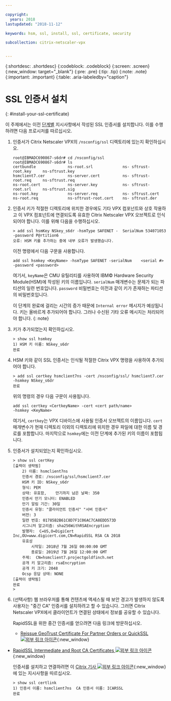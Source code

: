 ```yaml
---

copyright:
  years: 2018
lastupdated: "2018-11-12"

keywords: hsm, ssl, install, ssl, certificate, security

subcollection: citrix-netscaler-vpx


---
```


{:shortdesc: .shortdesc}
{:codeblock: .codeblock}
{:screen: .screen}
{:new_window: target="_blank"}
{:pre: .pre}
{:tip: .tip}
{:note: .note}
{:important: .important}
{:table: .aria-labeledby="caption"}

# SSL 인증서 설치
{: #install-your-ssl-certificate}

이 주제에서는 이전 [단계별](/docs/infrastructure/citrix-netscaler-vpx?topic=citrix-netscaler-vpx-deploying-and-configuring-the-ibm-hardware-security-module-hsm-with-citrix-netscaler-vpx) 지시사항에서 작성된 SSL 인증서를 설치합니다. 이를 수행하려면 다음 프로시저를 따르십시오.

1.	인증서가 Citrix Netscaler VPX의 `/nsconfig/ssl` 디렉토리에 있는지 확인하십시오.

	```
	root@IBMADC690867-s6dr# cd /nsconfig/ssl
	root@IBMADC690867-s6dr# ls
	certbundle              ns-root.srl             ns-	sftrust-root.key     ns-sftrust.key
	hsmclient7.cer          ns-server.cert          ns-	sftrust-root.req     ns-sftrust.req
	ns-root.cert            ns-server.key           ns-	sftrust-root.srl     ns-sftrust.sig
	ns-root.key             ns-server.req           ns-	sftrust.cert
	ns-root.req             ns-sftrust-root.cert    ns-	sftrust.der
	```

2.	인증서 키가 적절한 디렉토리에 위치한 경우에도 기타 VPX 컴포넌트와 상호 작용하고 이 VPX 컴포넌트에 연결되도록 유효한 Citrix Netscaler VPX 오브젝트로 인식되어야 합니다. 이를 위해 다음을 수행하십시오.

	```
	> add ssl hsmKey NSkey_s6dr -hsmType SAFENET -	SerialNum 534071053 -password P@rtition6
	오류: HSM 키를 추가하는 중에 내부 오류가 발생했습니다.
	```

	이전 명령에서 다음 구문을 사용합니다.

	```
	add ssl hsmkey <KeyName> -hsmType SAFENET -serialNum 	<serial #> -password <password>
	```

	여기서, `keyName`은 CMU 유틸리티를 사용하여 IBM© Hardware Security Module(HSM)에 작성된 키의 이름입니다. `serialNum` 매개변수는 문제가 되는 파티션의 일련 번호입니다. `password` 비밀번호는 이전과 같이 키가 존재하는 파티션의 비밀번호입니다.

	이 단계의 완료에 걸리는 시간의 증가 때문에 `Internal error` 메시지가 예상됩니다. 키는 올바르게 추가되어야 합니다. 그러나 수신된 기타 오류 메시지는 처리되어야 합니다.
  {: note}

3.	키가 추가되었는지 확인하십시오.

	```
	> show ssl hsmkey
	1) HSM 키 이름: NSkey_s6dr
 	완료
	```

4.	HSM 키와 같이 SSL 인증서는 인식될 적절한 Citrix VPX 명령을 사용하여 추가되어야 합니다.

	```
	> add ssl certkey hsmclient7ns -cert /nsconfig/ssl/	hsmclient7.cer -hsmkey NSkey_s6dr
	완료
	```

	위의 명령의 경우 다음 구문이 사용됩니다.

	```
	add ssl certkey <CertkeyName> -cert <cert path/name>
	-hsmkey <KeyName>
	```

	여기서, `certkey`는 VPX 디바이스에 사용될 인증서 오브젝트의 이름입니다. `cert` 매개변수가 현재 디렉토리 이외의 디렉토리에 위치한 경우 파일에 대한 이름 및 경로를 포함합니다. 마지막으로 `hsmkey`에는 이전 단계에 추가된 키의 이름이 포함됩니다.

5.	인증서가 설치되었는지 확인하십시오.

	```
	> show ssl certKey
	[출력이 생략됨]
		2) 이름: hsmclient7ns
		인증서 경로: /nsconfig/ssl/hsmclient7.cer
		HSM 키 ID: NSkey_s6dr
		형식: PEM
		상태: 유효함,    만기까지 남은 날짜: 350
		인증서 만기 모니터: ENABLED
		만기 알림 기간: 30일
		인증서 유형: "클라이언트 인증서" "서버 인증서"
		버전: 3
		일련 번호: 01785B2B61C8D7F1C06AC7CA8EDD573D
		시그니처 알고리즘: sha256WithRSAEncryption
		발행자:  C=US,O=DigiCert
	Inc,OU=www.digicert.com,CN=RapidSSL RSA CA 2018
		유효성
			시작일: 2018년 7월 26일 00:00:00 GMT
			종료일: 2019년 7월 26일 12:00:00 GMT
		주제:  CN=hsmclient7.projectgoldfinch.net
		공개 키 알고리즘: rsaEncryption
		공개 키 크기: 2048
		Ocsp 응답 상태: NONE
	[출력이 생략됨]
	완료
	>
	```

6.	(선택사항) 웹 브라우저를 통해 컨텐츠에 액세스될 때 보안 경고가 발생하지 않도록 사용자는 "중간 CA" 인증서를 설치하려고 할 수 있습니다. 그러면 Citrix Netscaler VPX에서 클라이언트가 연결된 상태에서 정보를 공유할 수 있습니다.

	RapidSSL을 위한 중간 인증서를 얻으려면 다음 링크에 방문하십시오.

	* [Reissue GeoTrust Certificate For Partner Orders or QuickSSL ![외부 링크 아이콘](../../icons/launch-glyph.svg "외부 링크 아이콘")](https://knowledge.digicert.com/solution/SO5989.html){:new_window}
  * [RapidSSL Intermediate and Root CA Certificates ![외부 링크 아이콘](../../icons/launch-glyph.svg "외부 링크 아이콘")](https://knowledge.digicert.com/generalinformation/INFO1548.html#links){:new_window}

	인증서를 설치하고 연결하려면 이 [Citrix 기사 ![외부 링크 아이콘](../../icons/launch-glyph.svg "외부 링크 아이콘")](https://support.citrix.com/article/CTX114146){:new_window}에 있는 지시사항을 따르십시오.

	```
	> show ssl certlink
	1) 인증서 이름: hsmclient7ns  CA 인증서 이름: ICARSSL
	완료
	```
